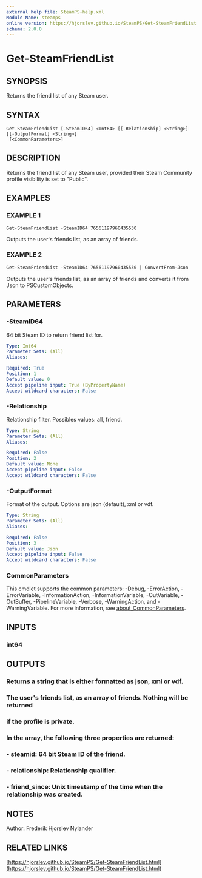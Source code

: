 ```yaml
---
external help file: SteamPS-help.xml
Module Name: steamps
online version: https://hjorslev.github.io/SteamPS/Get-SteamFriendList.html
schema: 2.0.0
---
```


# Get-SteamFriendList

## SYNOPSIS
Returns the friend list of any Steam user.

## SYNTAX

```
Get-SteamFriendList [-SteamID64] <Int64> [[-Relationship] <String>] [[-OutputFormat] <String>]
 [<CommonParameters>]
```

## DESCRIPTION
Returns the friend list of any Steam user, provided their Steam Community
profile visibility is set to "Public".

## EXAMPLES

### EXAMPLE 1
```
Get-SteamFriendList -SteamID64 76561197960435530
```

Outputs the user's friends list, as an array of friends.

### EXAMPLE 2
```
Get-SteamFriendList -SteamID64 76561197960435530 | ConvertFrom-Json
```

Outputs the user's friends list, as an array of friends and converts it from
Json to PSCustomObjects.

## PARAMETERS

### -SteamID64
64 bit Steam ID to return friend list for.

```yaml
Type: Int64
Parameter Sets: (All)
Aliases:

Required: True
Position: 1
Default value: 0
Accept pipeline input: True (ByPropertyName)
Accept wildcard characters: False
```

### -Relationship
Relationship filter.
Possibles values: all, friend.

```yaml
Type: String
Parameter Sets: (All)
Aliases:

Required: False
Position: 2
Default value: None
Accept pipeline input: False
Accept wildcard characters: False
```

### -OutputFormat
Format of the output.
Options are json (default), xml or vdf.

```yaml
Type: String
Parameter Sets: (All)
Aliases:

Required: False
Position: 3
Default value: Json
Accept pipeline input: False
Accept wildcard characters: False
```

### CommonParameters
This cmdlet supports the common parameters: -Debug, -ErrorAction, -ErrorVariable, -InformationAction, -InformationVariable, -OutVariable, -OutBuffer, -PipelineVariable, -Verbose, -WarningAction, and -WarningVariable. For more information, see [about_CommonParameters](http://go.microsoft.com/fwlink/?LinkID=113216).

## INPUTS

### int64
## OUTPUTS

### Returns a string that is either formatted as json, xml or vdf.
### The user's friends list, as an array of friends. Nothing will be returned
### if the profile is private.
### In the array, the following three properties are returned:
### - steamid: 64 bit Steam ID of the friend.
### - relationship: Relationship qualifier.
### - friend_since: Unix timestamp of the time when the relationship was created.
## NOTES
Author: Frederik Hjorslev Nylander

## RELATED LINKS

[https://hjorslev.github.io/SteamPS/Get-SteamFriendList.html](https://hjorslev.github.io/SteamPS/Get-SteamFriendList.html)

